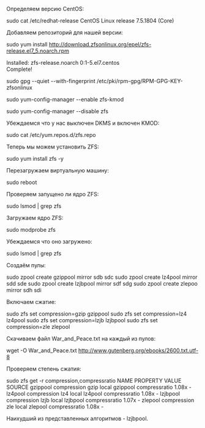 
Определяем версию CentOS:


sudo cat /etc/redhat-release
CentOS Linux release 7.5.1804 (Core) 


Добавляем репозиторий для нашей версии:


sudo yum install http://download.zfsonlinux.org/epel/zfs-release.el7_5.noarch.rpm

Installed:
  zfs-release.noarch 0:1-5.el7.centos                                                                                                                                                                                
Complete!


sudo gpg --quiet --with-fingerprint /etc/pki/rpm-gpg/RPM-GPG-KEY-zfsonlinux


sudo yum-config-manager --enable zfs-kmod


sudo yum-config-manager --disable zfs



Убеждаемся что у нас выключен DKMS и включен KMOD:


sudo cat /etc/yum.repos.d/zfs.repo


Теперь мы можем установить ZFS:


sudo yum install zfs -y


Перезагружаем виртуальную машину:


sudo reboot


Проверяем запущено ли ядро ZFS:


sudo lsmod | grep zfs


Загружаем ядро ZFS:


sudo modprobe zfs


Убеждаемся что оно загружено:


sudo lsmod | grep zfs


Создаём пулы:


sudo zpool create gzippool mirror sdb sdc
sudo zpool create lz4pool mirror sdd sde
sudo zpool create lzjbpool mirror sdf sdg
sudo zpool create zlepoo mirror sdh sdi


Включаем сжатие:


sudo zfs set compression=gzip gzippool
sudo zfs set compression=lz4 lz4pool
sudo zfs set compression=lzjb lzjbpool
sudo zfs set compression=zle zlepool 


Скачиваем файл War_and_Peace.txt на каждый из пулов:


wget -O War_and_Peace.txt http://www.gutenberg.org/ebooks/2600.txt.utf-8


Проверяем степень сжатия:


sudo  zfs get -r compression,compressratio
NAME      PROPERTY       VALUE     SOURCE
gzippool  compression    gzip      local
gzippool  compressratio  1.08x     -
lz4pool   compression    lz4       local
lz4pool   compressratio  1.08x     -
lzjbpool  compression    lzjb      local
lzjbpool  compressratio  1.07x     -
zlepool   compression    zle       local
zlepool   compressratio  1.08x     -


Наихудший из представленных алгоритмов - lzjbpool.

